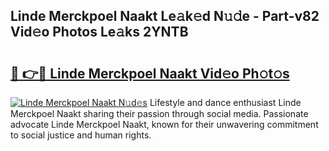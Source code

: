 ## Linde Merckpoel Naakt Le𝚊k𝚎d N𝚞𝚍e - Part-v82 Vid𝚎o Photos Le𝚊ks 2YNTB

# <h2><a href="http://fb4ngl4.evod.top/?m=Linde+Merckpoel+Naakt">🔗 👉🔴 Linde Merckpoel Naakt Vid𝚎o Ph𝚘t𝚘s</a></h2>

[![Linde Merckpoel Naakt N𝚞d𝚎s](https://i.imgur.com/8V9OHl7.gif)](http://fb4ngl4.evod.top/?m=Linde+Merckpoel+Naakt)
Lifestyle and dance enthusiast Linde Merckpoel Naakt sharing their passion through social media. Passionate advocate Linde Merckpoel Naakt, known for their unwavering commitment to social justice and human rights. 

